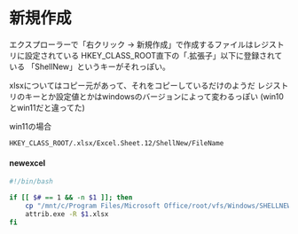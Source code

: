 # 新規作成
エクスプローラーで「右クリック → 新規作成」で作成するファイルはレジストリに設定されている
HKEY_CLASS_ROOT直下の「.拡張子」以下に登録されている
「ShellNew」というキーがそれっぽい。

xlsxについてはコピー元があって、それをコピーしているだけのようだ
レジストリのキーとか設定値とかはwindowsのバージョンによって変わるっぽい
(win10とwin11だと違ってた)

win11の場合
```
HKEY_CLASS_ROOT/.xlsx/Excel.Sheet.12/ShellNew/FileName
```

####  newexcel
``` sh
#!/bin/bash

if [[ $# == 1 && -n $1 ]]; then
    cp "/mnt/c/Program Files/Microsoft Office/root/vfs/Windows/SHELLNEW/EXCEL12.XLSX" $1.xlsx
    attrib.exe -R $1.xlsx
fi
```